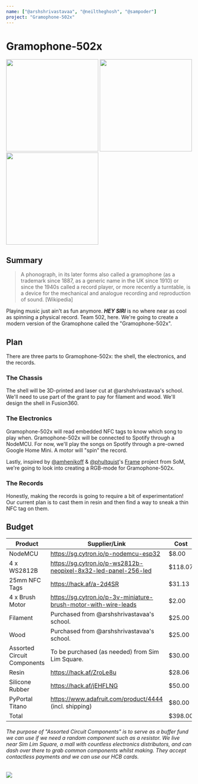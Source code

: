 ```yaml
---
name: ["@arshshrivastavaa", "@neiltheghosh", "@sampoder"]
project: "Gramophone-502x"
---
```


# Gramophone-502x

<img src="https://cloud-5rpharc1n-hack-club-bot.vercel.app/0download__4_.jpeg" width="250px" /> <img src="https://cloud-5rpharc1n-hack-club-bot.vercel.app/1download__3_.jpeg" width="250px" /> <img src="https://cloud-5rpharc1n-hack-club-bot.vercel.app/2download__5_.jpeg" width="250px" />

## Summary

> A phonograph, in its later forms also called a gramophone (as a trademark since 1887, as a generic name in the UK since 1910) or since the 1940s called a record player, or more recently a turntable, is a device for the mechanical and analogue recording and reproduction of sound. [Wikipedia]

Playing music just ain't as fun anymore. _**HEY SIRI**_ is no where near as cool as spinning a physical record. Team 502, here. We're going to create a modern version of the Gramophone called the "Gramophone-502x".

## Plan

There are three parts to Gramophone-502x: the shell, the electronics, and the records.

### The Chassis

The shell will be 3D-printed and laser cut at @arshshrivastavaa's school. We'll need to use part of the grant to pay for filament and wood. We'll design the shell in Fusion360.

### The Electronics

Gramophone-502x will read embedded NFC tags to know which song to play when. Gramophone-502x will be connected to Spotify through a NodeMCU. For now, we'll play the songs on Spotify through a pre-owned Google Home Mini. A motor will "spin" the record. 

Lastly, inspired by [@amhenikoff](https://github.com/amhenikoff) & [@phultquist](https://github.com/phultquist)'s [Frame](https://github.com/phultquist/frame) project from SoM, we're going to look into creating a RGB-mode for Gramophone-502x.

### The Records

Honestly, making the records is going to require a bit of experimentation! Our current plan is to cast them in resin and then find a way to sneak a thin NFC tag on them.

## Budget

| Product         | Supplier/Link                                                   | Cost    |
| --------------- | -------------------------------------                           | ------- |
| NodeMCU         | https://sg.cytron.io/p-nodemcu-esp32                            | $8.00   |
| 4 x WS2812B     | https://sg.cytron.io/p-ws2812b-neopixel-8x32-led-panel-256-led  | $118.07 |
| 25mm NFC Tags   | https://hack.af/a-2d4SR                                         | $31.13  |
| 4 x Brush Motor | https://sg.cytron.io/p-3v-miniature-brush-motor-with-wire-leads | $2.00   |
| Filament        | Purchased from @arshshrivastavaa's school.                      | $25.00  |
| Wood            | Purchased from @arshshrivastavaa's school.                      | $25.00  |
| Assorted Circuit Components | To be purchased (as needed) from Sim Lim Square.    | $30.00  |
| Resin           | https://hack.af/ZroLe8u                                         | $28.06  |
| Silicone Rubber | https://hack.af/jEHFLNG                                         | $50.00  |
| PyPortal Titano | https://www.adafruit.com/product/4444 (incl. shipping)          | $80.00  |
| Total           |                                                                 | $398.00 |

###### The purpose of "Assorted Circuit Components" is to serve as a buffer fund we can use if we need a random component such as a resistor. We live near Sim Lim Square, a mall with countless electronics distributors, and can dash over there to grab common components whilst making. They accept contactless payments and we can use our HCB cards.

![](https://cloud-2ilchhefm-hack-club-bot.vercel.app/04psubjgaknc11.jpg)
